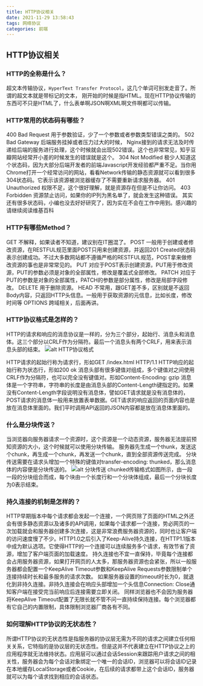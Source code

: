 ```yaml
---
title: HTTP协议相关
date: 2021-11-29 13:58:43
tags: 网络协议
categories: 前端
---
```


## HTTP协议相关

### HTTP的全称是什么？
超文本传输协议，`HyperText Transfer Protocol`，这几个单词可别发走音了。所谓的超文本就是带标记的文本， 刚开始的时候是指HTML。现在HTTP协议传输的东西可不只是HTML了，什么表单啊JSON啊XML啊文件啊都可以传输。

### HTTP常用的状态码有哪些？
400 Bad Request 用于参数验证，少了一个参数或者参数类型错误之类的。
502 Bad Gateway 后端服务挂掉或者压力过大的时候， Nginx接到的请求无法及时传递给后端的服务进行处理，这个时候就会出现502错误。这个也非常常见，知乎豆瓣网站经常开小差的时候发生的错误就是这个。
304 Not Modified 极少人知道这个状态码，因为大部分后端开发者的前端Javascript开发经验都严重不足。当你用Chrome打开一个经常访问的网站，看看Network传输的静态资源就可以看到很多304状态码。它表示该资源被浏览器缓存了不需要重新请求服务器。
401 Unauthorized 权限不足，这个很好理解，就是资源存在但是不让你访问。
403 Forbidden 资源禁止访问，如果你的IP列为黑名单了，就会发生这种错误。
其实还有很多状态码，小编也没去好好研究了，因为实在不会在工作中用到。感兴趣的请继续阅读维基百科

### HTTP有哪些Method？

GET 不解释，如果读者不知道，建议别在IT圈混了。
POST 一般用于创建或者修改资源，在RESTFUL规范里面POST只用来创建资源，并返回201 Created状态码表示创建成功。不过大多数网站都不遵循严格的RESTFUL规范，POST拿来做修改资源的事也是非常常见的。
PUT 对应于POST表示创建资源，PUT用于修改资源，PUT的参数必须是对象的全部属性，修改是覆盖式全部修改。
PATCH 对应于PUT的参数是对象的全部属性，PATCH的参数是部分属性，修改是局部字段修改。
DELETE 用于删除资源。
HEAD 不常用，跟GET差不多，区别就是不返回Body内容，只返回HTTP头信息。一般用于获取资源的元信息，比如长度，修改时间等
OPTIONS 跨域相关，后面再讲。

### HTTP协议格式是怎样的？

HTTP的请求和响应的消息协议是一样的，分为三个部分，起始行、消息头和消息体。这三个部分以CRLF作为分隔符。最后一个消息头有两个CRLF，用来表示消息头部的结束。
![alt HTTP协议格式](https://s3.bmp.ovh/imgs/2021/11/9edd247283374236.png)

HTTP请求的起始行称为请求行，形如GET /index.html HTTP/1.1
HTTP响应的起始行称为状态行，形如200 ok
消息头部有很多键值对组成，多个键值对之间使用CRLF作为分隔符，也可以完全没有键值对。形如Content-Encoding: gzip
消息体是一个字符串，字符串的长度是由消息头部的Content-Length键指定的。如果没有Content-Length字段说明没有消息体，譬如GET请求就是没有消息体的，POST请求的消息体一般用来放置表单数据。GET请求的响应返回的页面内容也是放在消息体里面的。我们平时调用API返回的JSON内容都是放在消息体里面的。

### 什么是分块传送？

当浏览器向服务器请求一个资源时，这个资源是一个动态资源，服务器无法提前预知资源的大小，这个时候就可以使用分块传输。
服务器先生成一个thunk，发送这个chunk，再生成一个chunk，再发送一个chunk，直到全部资源传送完成。
分块传送需要在请求头增加一个特殊的键值对transfer-encoding: thunked，那么消息体的内容便是分块传送的。
![alt 分块传送](https://s3.bmp.ovh/imgs/2021/11/f08205bdbf44c61d.png)
chunked传输格式如图所示，由一段一段的分块组合而成，每个块由一个长度行和一个分块体组成，最后一个分块长度为0表示结束。

### 持久连接的机制是怎样的？

HTTP早期版本中每个请求都会发起一个连接，一个网页除了页面的HTML之外还会有很多静态资源以及诸多的API调用，如果每个请求都一个连接，势必网页的一次加载就会和服务器创建多次连接，这是非常浪费服务器资源的，同时也让客户端的访问速度慢了不少。HTTP1.0之后引入了Keep-Alive持久连接，在HTTP1.1版本中成为默认选项。它使得HTTP的一个连接可以连续服务多个请求，有效节省了资源，增加了客户端页面的加载速度。
持久连接也不宜一直保持，毕竟每个连接都会占用服务器资源，如果打开网页的人太多，那服务器资源也会紧张，所以一般服务器都会配置一个KeepAlive Timeout参数和KeepAlive Requests参数限制单个连接持续时长和最多服务的请求次数。
如果服务器设置的timeout时长为0，就退化到非持久连接。非持久连接会在响应头部增加一个头信息Connection: Close通知客户端在接受完当前响应后连接需要立即关闭。
同样浏览器也不会因为服务器将KeepAlive Timeout配置了无限长就不管不问一直持续保持连接。每个浏览器都有它自己的内置限制，具体限制浏览器厂商各有不同。

### 如何理解HTTP协议的无状态性？

所谓HTTP协议的无状态性是指服务器的协议层无需为不同的请求之间建立任何相关关系，它特指的是协议层的无状态性。但是这并不代表建立在HTTP协议之上的应用程序就无法维持状态。应用层可以通过会话Session来跟踪用户请求之间的相关性，服务器会为每个会话对象绑定一个唯一的会话ID，浏览器可以将会话ID记录在本地缓存LocalStorage或者Cookie，在后续的请求都带上这个会话ID，服务器就可以为每个请求找到相应的会话状态。